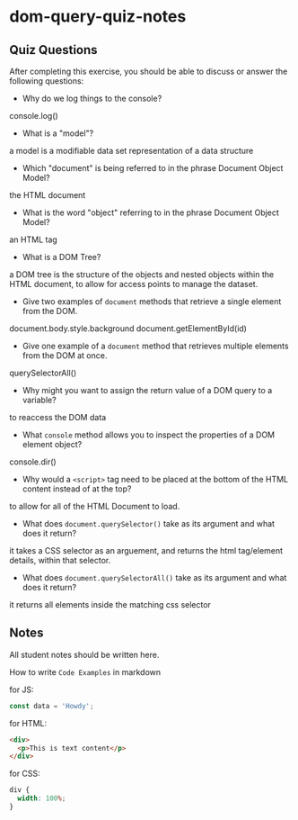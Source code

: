 # dom-query-quiz-notes

## Quiz Questions

After completing this exercise, you should be able to discuss or answer the following questions:

- Why do we log things to the console?

console.log()

- What is a "model"?

a model is a modifiable data set
representation of a data structure

- Which "document" is being referred to in the phrase Document Object Model?

the HTML document

- What is the word "object" referring to in the phrase Document Object Model?

an HTML tag

- What is a DOM Tree?

a DOM tree is the structure of the objects and nested objects within the HTML document, to allow for access points to manage the dataset.

- Give two examples of `document` methods that retrieve a single element from the DOM.

document.body.style.background
document.getElementById(id)

- Give one example of a `document` method that retrieves multiple elements from the DOM at once.

querySelectorAll()

- Why might you want to assign the return value of a DOM query to a variable?

to reaccess the DOM data

- What `console` method allows you to inspect the properties of a DOM element object?

console.dir()

- Why would a `<script>` tag need to be placed at the bottom of the HTML content instead of at the top?

to allow for all of the HTML Document to load.

- What does `document.querySelector()` take as its argument and what does it return?

it takes a CSS selector as an arguement, and returns the html tag/element details, within that selector.

- What does `document.querySelectorAll()` take as its argument and what does it return?

it returns all elements inside the matching css selector

## Notes

All student notes should be written here.

How to write `Code Examples` in markdown

for JS:

```javascript
const data = 'Howdy';
```

for HTML:

```html
<div>
  <p>This is text content</p>
</div>
```

for CSS:

```css
div {
  width: 100%;
}
```
